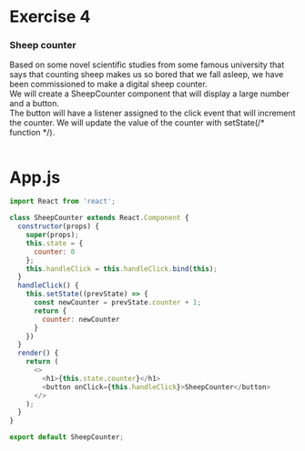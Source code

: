 # Exercise 4
### Sheep counter

Based on some novel scientific studies from some famous university that says that counting sheep makes us so bored that we fall asleep, we have been commissioned to make a digital sheep counter.  
We will create a SheepCounter component that will display a large number and a button.  
The button will have a listener assigned to the click event that will increment the counter. We will update the value of the counter with setState(/* function */).

![]()

# App.js 
```javascript
import React from 'react';

class SheepCounter extends React.Component {
  constructor(props) {
    super(props);
    this.state = {
      counter: 0
    };
    this.handleClick = this.handleClick.bind(this);
  }
  handleClick() {
    this.setState((prevState) => {
      const newCounter = prevState.counter + 1;
      return {
        counter: newCounter
      }
    })
  }
  render() {
    return (
      <>
        <h1>{this.state.counter}</h1>
        <button onClick={this.handleClick}>SheepCounter</button>
      </>
    );
  }
}

export default SheepCounter;
```
